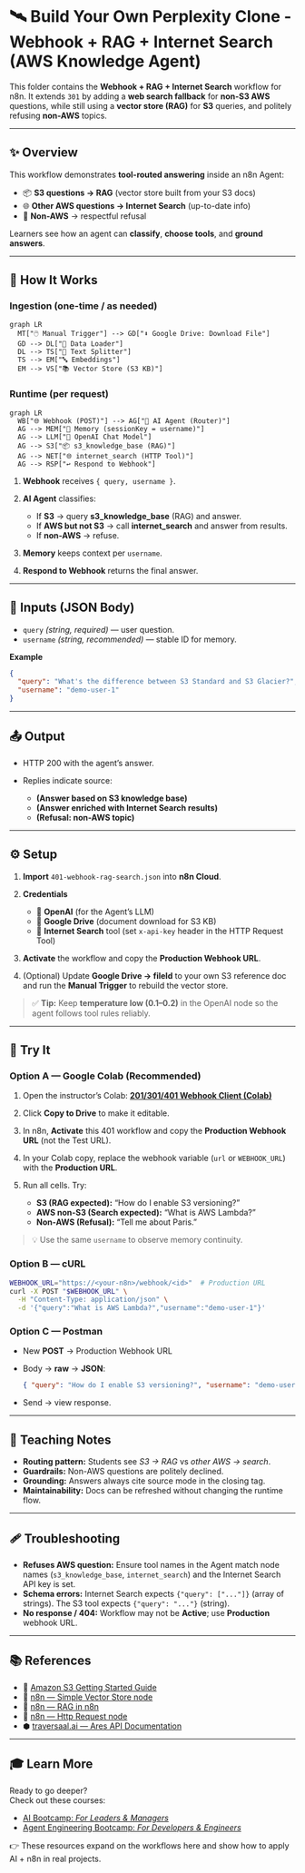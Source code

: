 # 🛰️ Build Your Own Perplexity Clone - Webhook + RAG + Internet Search (AWS Knowledge Agent)

This folder contains the **Webhook + RAG + Internet Search** workflow for n8n.
It extends `301` by adding a **web search fallback** for **non-S3 AWS** questions, while still using a **vector store (RAG)** for **S3** queries, and politely refusing **non-AWS** topics.

---

## ✨ Overview

This workflow demonstrates **tool-routed answering** inside an n8n Agent:

- 📦 **S3 questions → RAG** (vector store built from your S3 docs)
- 🌐 **Other AWS questions → Internet Search** (up-to-date info)
- 🚫 **Non-AWS** → respectful refusal

Learners see how an agent can **classify**, **choose tools**, and **ground answers**.

---

## 🔄 How It Works

### Ingestion (one-time / as needed)

```mermaid
graph LR
  MT["🖱️ Manual Trigger"] --> GD["⬇️ Google Drive: Download File"]
  GD --> DL["📂 Data Loader"]
  DL --> TS["📄 Text Splitter"]
  TS --> EM["🔤 Embeddings"]
  EM --> VS["📚 Vector Store (S3 KB)"]
```

### Runtime (per request)

```mermaid
graph LR
  WB["🌐 Webhook (POST)"] --> AG["🧠 AI Agent (Router)"]
  AG --> MEM["💾 Memory (sessionKey = username)"]
  AG --> LLM["🤖 OpenAI Chat Model"]
  AG --> S3["📦 s3_knowledge_base (RAG)"]
  AG --> NET["🌐 internet_search (HTTP Tool)"]
  AG --> RSP["↩️ Respond to Webhook"]
```

1. **Webhook** receives `{ query, username }`.
2. **AI Agent** classifies:

   - If **S3** → query **s3_knowledge_base** (RAG) and answer.
   - If **AWS but not S3** → call **internet_search** and answer from results.
   - If **non-AWS** → refuse.

3. **Memory** keeps context per `username`.
4. **Respond to Webhook** returns the final answer.

---

## 🛂 Inputs (JSON Body)

- `query` _(string, required)_ — user question.
- `username` _(string, recommended)_ — stable ID for memory.

**Example**

```json
{
  "query": "What's the difference between S3 Standard and S3 Glacier?",
  "username": "demo-user-1"
}
```

---

## 📤 Output

- HTTP 200 with the agent’s answer.
- Replies indicate source:

  - **(Answer based on S3 knowledge base)**
  - **(Answer enriched with Internet Search results)**
  - **(Refusal: non-AWS topic)**

---

## ⚙️ Setup

1. **Import** `401-webhook-rag-search.json` into **n8n Cloud**.
2. **Credentials**

   - 🔑 **OpenAI** (for the Agent’s LLM)
   - 🔑 **Google Drive** (document download for S3 KB)
   - 🔑 **Internet Search** tool (set `x-api-key` header in the HTTP Request Tool)

3. **Activate** the workflow and copy the **Production Webhook URL**.
4. (Optional) Update **Google Drive → fileId** to your own S3 reference doc and run the **Manual Trigger** to rebuild the vector store.

> ✅ **Tip:** Keep **temperature low (0.1–0.2)** in the OpenAI node so the agent follows tool rules reliably.

---

## 🧪 Try It

### Option A — **Google Colab (Recommended)**

1. Open the instructor’s Colab:
   **[201/301/401 Webhook Client (Colab)](https://colab.research.google.com/drive/1o66IjJDEQZ404gs5MNiItm2WqxcU2bzx?usp=sharing)**
2. Click **Copy to Drive** to make it editable.
3. In n8n, **Activate** this 401 workflow and copy the **Production Webhook URL** (not the Test URL).
4. In your Colab copy, replace the webhook variable (`url` or `WEBHOOK_URL`) with the **Production URL**.
5. Run all cells. Try:

   - **S3 (RAG expected):** “How do I enable S3 versioning?”
   - **AWS non-S3 (Search expected):** “What is AWS Lambda?”
   - **Non-AWS (Refusal):** “Tell me about Paris.”

> 💡 Use the same `username` to observe memory continuity.

### Option B — cURL

```bash
WEBHOOK_URL="https://<your-n8n>/webhook/<id>"  # Production URL
curl -X POST "$WEBHOOK_URL" \
  -H "Content-Type: application/json" \
  -d '{"query":"What is AWS Lambda?","username":"demo-user-1"}'
```

### Option C — Postman

- New **POST** → Production Webhook URL
- Body → **raw** → **JSON**:

  ```json
  { "query": "How do I enable S3 versioning?", "username": "demo-user-1" }
  ```

- Send → view response.

---

## 🧠 Teaching Notes

- **Routing pattern:** Students see _S3 → RAG_ vs _other AWS → search_.
- **Guardrails:** Non-AWS questions are politely declined.
- **Grounding:** Answers always cite source mode in the closing tag.
- **Maintainability:** Docs can be refreshed without changing the runtime flow.

---

## 🩹 Troubleshooting

- **Refuses AWS question:** Ensure tool names in the Agent match node names (`s3_knowledge_base`, `internet_search`) and the Internet Search API key is set.
- **Schema errors:** Internet Search expects `{"query": ["..."]}` (array of strings). The S3 tool expects `{"query": "..."}` (string).
- **No response / 404:** Workflow may not be **Active**; use **Production** webhook URL.

---

## 📚 References

- 📖 [Amazon S3 Getting Started Guide](https://cdn2.hubspot.net/hubfs/4423734/marketing/vendor%20insights/AWS/White%20papers/S3-Getting%20Started%20Guide.pdf)
- 📖 [n8n — Simple Vector Store node](https://docs.n8n.io/integrations/builtin/cluster-nodes/root-nodes/n8n-nodes-langchain.vectorstoreinmemory/)
- 📖 [n8n — RAG in n8n](https://docs.n8n.io/advanced-ai/rag-in-n8n/)
- 📖 [n8n — Http Request node](https://docs.n8n.io/integrations/builtin/core-nodes/n8n-nodes-base.httprequest/)
- ⬢ [traversaal.ai — Ares API Documentation](https://docs.traversaal.ai/docs/intro)

---

## 🎓 Learn More

Ready to go deeper?  
Check out these courses:

- [AI Bootcamp: _For Leaders & Managers_](https://maven.com/boring-bot/ml-system-design?promoCode=201OFF)
- [Agent Engineering Bootcamp: _For Developers & Engineers_](https://maven.com/boring-bot/advanced-llm?promoCode=200OFF)

👉 These resources expand on the workflows here and show how to apply AI + n8n in real projects.
